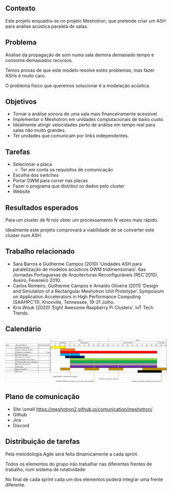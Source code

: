 ## Contexto

Este projeto enquadra-se no projeto Meshotron, que pretende criar um ASH para análise acústica paralela de salas.

<!--
## Equipa

Deste projeto irão fazer parte os alunos do grupo 8 da unidade curricular PECI de LECI sendo eles:
- Bruno Silva
- João Felisberto
- Jodionísio Muachifi
- Marta Oliveira
- Ruben Castelhano
- Vasco Santos

Contando com a orientação do professor Guilherme Campos e coorientação do professor Arnaldo Oliveira.
-->

## Problema

Análise da propagação de som numa sala demora demasiado tempo e consome demasiados recursos.

Temos provas de que este modelo resolve estes problemas, mas fazer ASHs é muito caro.

O problema físico que queremos solucionar é a modelação acústica.

## Objetivos

- Tornar a análise sonora de uma sala mais financeiramente acessível.
- Implementar o Meshotron em unidades computacionais de baixo custo.
- Idealmente atingir velocidades perto de análise em tempo real para salas não muito grandes.
- Ter unidades que comunicam por links independentes.

## Tarefas

- Selecionar a placa
	+ Ter em conta os requisitos de comunicação
- Escolha dos switches
- Portar DWM para correr nas placas
- Fazer o programa que distribui os dados pelo cluster
- Website

## Resultados esperados

Para um cluster de N nós obter um processamento N vezes mais rápido.

Idealmente este projeto comprovará a viabilidade de se converter este cluster num ASH.

## Trabalho relacionado

- Sara Barros e Guilherme Campos (2010) ‘Unidades ASH para paralelização de modelos acústicos DWM tridimensionais’. 6as Jornadas Portuguesas de Arquitecturas Reconfiguráveis (REC’2010), Aveiro, Fevereiro 2010.
- Carlos Romeiro, Guilherme Campos e Arnaldo Oliveira (2011) ‘Design and Simulation of a Rectangular Meshotron Unit Prototype’. Symposium on Application Accelerators in High Performance Computing (SAAHPC’11), Knoxville, Tennessee, 19-21 Julho.
- Kris Wouk (2020) ‘Eight Awesome Raspberry Pi Clusters’. IoT Tech Trends.

## Calendário

![Calendário](./plano.PNG)

## Plano de comunicação

- Site \small https://meshotron2.github.io/comunication/meshotron/
- Github
- Jira
- Discord

## Distribuição de tarefas

Pela metodologia Agile será feita dinamicamente a cada sprint.

Todos os elementos do grupo irão trabalhar nas diferentes frentes de trabalho, num sistema de rotatividade.

No final de cada sprint cada um dos elementos poderá integrar uma frente diferente.
